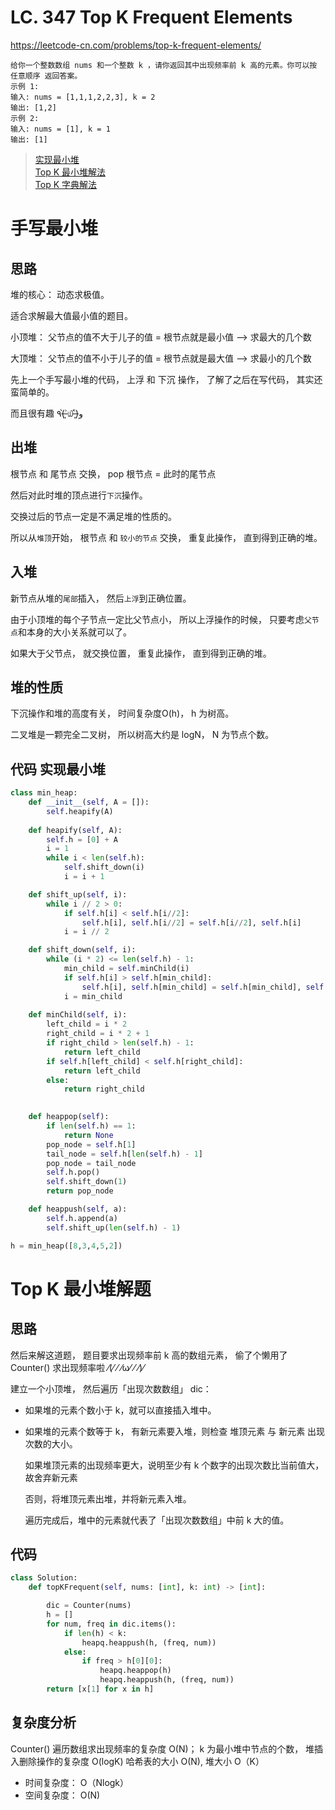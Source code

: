 LC. 347 Top K Frequent Elements
====
https://leetcode-cn.com/problems/top-k-frequent-elements/

	给你一个整数数组 nums 和一个整数 k ，请你返回其中出现频率前 k 高的元素。你可以按 任意顺序 返回答案。
	示例 1:
	输入: nums = [1,1,1,2,2,3], k = 2
	输出: [1,2]
	示例 2:
	输入: nums = [1], k = 1
	输出: [1]
	
> [实现最小堆](https://github.com/PearlCoastal/Leetcode_GitOn/new/master#%E6%89%8B%E5%86%99%E6%9C%80%E5%B0%8F%E5%A0%86)	<br>
> [Top K	最小堆解法](https://github.com/PearlCoastal/Leetcode_GitOn/new/master#top-k-%E6%9C%80%E5%B0%8F%E5%A0%86%E8%A7%A3%E9%A2%98)		<br>
> [Top K 字典解法](https://github.com/PearlCoastal/VSCode_GitOn/blob/master/HashTable/Day20_347_TopKFrequent.md)

手写最小堆
====
## 思路

堆的核心： 动态求极值。

适合求解最大值最小值的题目。

小顶堆： 父节点的值不大于儿子的值 = 根节点就是最小值 --> 求最大的几个数

大顶堆： 父节点的值不小于儿子的值 = 根节点就是最大值 --> 求最小的几个数

先上一个手写最小堆的代码， 上浮 和 下沉 操作， 了解了之后在写代码， 其实还蛮简单的。

而且很有趣 ٩(˃̶͈̀௰˂̶͈́)و

## 出堆

根节点 和 尾节点 交换， pop 根节点 = 此时的尾节点

然后对此时堆的顶点进行`下沉`操作。

交换过后的节点一定是不满足堆的性质的。

所以从`堆顶`开始， 根节点 和 `较小的节点` 交换， 重复此操作， 直到得到正确的堆。

## 入堆

新节点从堆的`尾部`插入， 然后`上浮`到正确位置。

由于小顶堆的每个子节点一定比父节点小， 所以上浮操作的时候， 只要考虑`父节点`和本身的大小关系就可以了。

如果大于父节点， 就交换位置， 重复此操作， 直到得到正确的堆。

## 堆的性质

下沉操作和堆的高度有关， 时间复杂度O(h)， h 为树高。

二叉堆是一颗完全二叉树， 所以树高大约是 logN， N 为节点个数。

## 代码 实现最小堆

```python
class min_heap:
    def __init__(self, A = []):
        self.heapify(A)
    
    def heapify(self, A):
        self.h = [0] + A
        i = 1
        while i < len(self.h):
            self.shift_down(i)
            i = i + 1

    def shift_up(self, i):
        while i // 2 > 0:
            if self.h[i] < self.h[i//2]:
                self.h[i], self.h[i//2] = self.h[i//2], self.h[i]
            i = i // 2

    def shift_down(self, i):
        while (i * 2) <= len(self.h) - 1:
            min_child = self.minChild(i)
            if self.h[i] > self.h[min_child]:
                self.h[i], self.h[min_child] = self.h[min_child], self.h[i]
            i = min_child
    
    def minChild(self, i):
        left_child = i * 2
        right_child = i * 2 + 1
        if right_child > len(self.h) - 1:
            return left_child
        if self.h[left_child] < self.h[right_child]:
            return left_child
        else:
            return right_child
        

    def heappop(self):
        if len(self.h) == 1:
            return None
        pop_node = self.h[1]
        tail_node = self.h[len(self.h) - 1]
        pop_node = tail_node
        self.h.pop()
        self.shift_down(1)
        return pop_node

    def heappush(self, a):
        self.h.append(a)
        self.shift_up(len(self.h) - 1)

h = min_heap([8,3,4,5,2])
```
Top K 最小堆解题
====
## 思路
然后来解这道题， 题目要求出现频率前 k 高的数组元素， 偷了个懒用了 Counter() 求出现频率啦 ⁄(⁄ ⁄ ⁄ω⁄ ⁄ ⁄)⁄ 

建立一个小顶堆， 然后遍历「出现次数数组」 dic：

- 如果堆的元素个数小于 k，就可以直接插入堆中。

- 如果堆的元素个数等于 k， 有新元素要入堆，则检查 堆顶元素 与 新元素 出现次数的大小。
	
	如果堆顶元素的出现频率更大，说明至少有 k 个数字的出现次数比当前值大，故舍弃新元素
	
	否则，将堆顶元素出堆，并将新元素入堆。
	
	遍历完成后，堆中的元素就代表了「出现次数数组」中前 k 大的值。
	
## 代码
```python
class Solution:
    def topKFrequent(self, nums: [int], k: int) -> [int]:

        dic = Counter(nums)
        h = []
        for num, freq in dic.items():
            if len(h) < k:
                heapq.heappush(h, (freq, num))
            else:
                if freq > h[0][0]:
                    heapq.heappop(h)
                    heapq.heappush(h, (freq, num))
        return [x[1] for x in h]
```

## 复杂度分析
Counter() 遍历数组求出现频率的复杂度 O(N)； k 为最小堆中节点的个数， 堆插入删除操作的复杂度 O(logK)
哈希表的大小 O(N), 堆大小 O（K）

- 时间复杂度： O（Nlogk）
- 空间复杂度： O(N)
